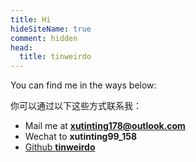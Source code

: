 ```yaml
---
title: Hi
hideSiteName: true
comment: hidden
head:
  title: tinweirdo
---
```


You can find me in the ways below:

你可以通过以下这些方式联系我：

 - Mail me at **xutinting178@outlook.com**
 - Wechat to **xutinting99_158**
 - [Github **tinweirdo**](https://github.com/tinweirdo)